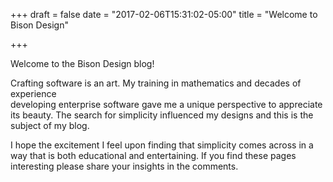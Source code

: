 +++
draft = false
date = "2017-02-06T15:31:02-05:00"
title = "Welcome to Bison Design"

+++

Welcome to the Bison Design blog!

Crafting software is an art. My training in mathematics and decades of
experience </br>developing enterprise software gave me a unique perspective to
appreciate its beauty. The search for simplicity influenced my designs and
this is the subject of my blog.

I hope the excitement I feel upon finding that simplicity comes across in a way
that is both educational and entertaining. If you find these pages interesting
please share your insights in the comments.
